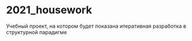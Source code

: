 # 2021_housework
Учебный проект, на котором будет показана итеративная разработка в структурной парадигме 

